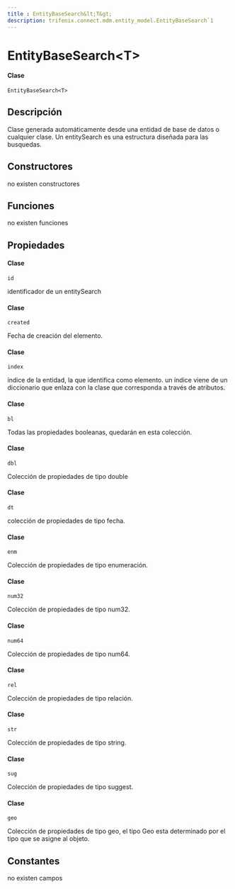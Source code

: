 ```yaml
---
title : EntityBaseSearch&lt;T&gt;
description: trifenix.connect.mdm.entity_model.EntityBaseSearch`1
---
```


# EntityBaseSearch&lt;T&gt;

<CodeBlock slots = 'heading, code' repeat = '1' languages = 'C#' />

#### Clase
```
EntityBaseSearch<T>
```

## Descripción
Clase generada automáticamente desde una entidad de base de datos o cualquier clase.
Un entitySearch es una estructura diseñada para las busquedas.
## Constructores

no existen constructores


## Funciones

no existen funciones

## Propiedades


<CodeBlock slots = 'heading, code' repeat = '1' languages = 'C#' />

#### Clase
```
id
```


identificador de un entitySearch

<CodeBlock slots = 'heading, code' repeat = '1' languages = 'C#' />

#### Clase
```
created
```


Fecha de creación del elemento.

<CodeBlock slots = 'heading, code' repeat = '1' languages = 'C#' />

#### Clase
```
index
```


índice de la entidad, la que identifica como elemento.
un índice viene de un diccionario que enlaza con la clase que corresponda
a través de atributos.

<CodeBlock slots = 'heading, code' repeat = '1' languages = 'C#' />

#### Clase
```
bl
```


Todas las propiedades booleanas, quedarán en esta colección.

<CodeBlock slots = 'heading, code' repeat = '1' languages = 'C#' />

#### Clase
```
dbl
```


Colección de propiedades de tipo double

<CodeBlock slots = 'heading, code' repeat = '1' languages = 'C#' />

#### Clase
```
dt
```


colección de propiedades de tipo fecha.

<CodeBlock slots = 'heading, code' repeat = '1' languages = 'C#' />

#### Clase
```
enm
```


Colección de propiedades de tipo enumeración.

<CodeBlock slots = 'heading, code' repeat = '1' languages = 'C#' />

#### Clase
```
num32
```


Colección de propiedades de tipo num32.

<CodeBlock slots = 'heading, code' repeat = '1' languages = 'C#' />

#### Clase
```
num64
```


Colección de propiedades de tipo num64.

<CodeBlock slots = 'heading, code' repeat = '1' languages = 'C#' />

#### Clase
```
rel
```


Colección de propiedades de tipo relación.

<CodeBlock slots = 'heading, code' repeat = '1' languages = 'C#' />

#### Clase
```
str
```


Colección de propiedades de tipo string.

<CodeBlock slots = 'heading, code' repeat = '1' languages = 'C#' />

#### Clase
```
sug
```


Colección de propiedades de tipo suggest.

<CodeBlock slots = 'heading, code' repeat = '1' languages = 'C#' />

#### Clase
```
geo
```


Colección de propiedades de tipo geo,
el tipo Geo esta determinado por el tipo que se asigne al objeto.
## Constantes
no existen campos

